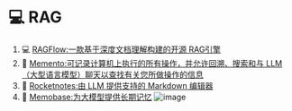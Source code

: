 # 💻 RAG

1. 💻 [RAGFlow:一款基于深度文档理解构建的开源 RAG引擎](https://github.com/infiniflow/ragflow/tree/main)
2. 💾 [Memento:可记录计算机上执行的所有操作，并允许回溯、搜索和与 LLM（大型语言模型）聊天以查找有关您所做操作的信息](https://github.com/apirrone/Memento)
3. 📝 [Rocketnotes:由 LLM 提供支持的 Markdown 编辑器](https://github.com/fynnfluegge/rocketnotes)
4. 🧠 [Memobase:为大模型提供长期记忆](https://github.com/memodb-io/memobase)
   ![image](https://github.com/user-attachments/assets/c669c01f-702e-4080-9e09-a41cb358747b)
